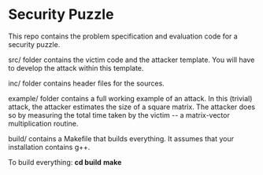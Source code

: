 # Security Puzzle
This repo contains the problem specification and evaluation code for a security puzzle.

src/ folder contains the victim code and the attacker template. You will have to develop the attack within this template.

inc/ folder contains header files for the sources.

example/ folder contains a full working example of an attack. In this (trivial) attack, the attacker estimates the size of a square matrix.
The attacker does so by measuring the total time taken by the victim -- a matrix-vector multiplication routine.

build/ contains a Makefile that builds everything. It assumes that your installation contains g++.

To build everything:
    **cd build**
    **make**

